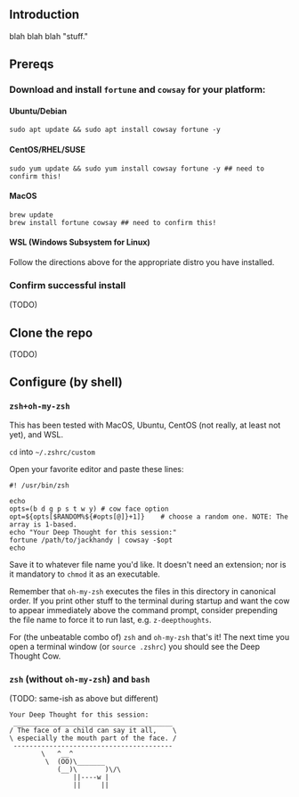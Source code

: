 ## Introduction
blah blah blah "stuff."

## Prereqs
### Download and install `fortune` and `cowsay` for your platform:
#### Ubuntu/Debian
```shell
sudo apt update && sudo apt install cowsay fortune -y
```
#### CentOS/RHEL/SUSE
```shell
sudo yum update && sudo yum install cowsay fortune -y ## need to confirm this!
```
#### MacOS
```shell
brew update
brew install fortune cowsay ## need to confirm this!
```
#### WSL (Windows Subsystem for Linux)
Follow the directions above for the appropriate distro you have installed.

### Confirm successful install
(TODO)

## Clone the repo
(TODO)

## Configure (by **shell**)

### `zsh+oh-my-zsh`
This has been tested with MacOS, Ubuntu, CentOS (not really, at least not yet), and WSL.

`cd` into `~/.zshrc/custom`

Open your favorite editor and paste these lines:
```shell
#! /usr/bin/zsh

echo
opts=(b d g p s t w y) # cow face option
opt=${opts[$RANDOM%${#opts[@]}+1]}    # choose a random one. NOTE: The array is 1-based.
echo "Your Deep Thought for this session:"
fortune /path/to/jackhandy | cowsay -$opt
echo
```

Save it to whatever file name you'd like. It doesn't need an extension; nor is it mandatory to `chmod` it as an executable. 

Remember that `oh-my-zsh` executes the files in this directory in canonical order. If you print other stuff to the terminal during startup and want the cow to appear immediately above the command prompt, consider prepending the file name to force it to run last, e.g. `z-deepthoughts`.

For (the unbeatable combo of) `zsh` and `oh-my-zsh` that's it! The next time you open a terminal window (or `source .zshrc`) you should see the Deep Thought Cow.

### `zsh` (without `oh-my-zsh`) and `bash`
(TODO: same-ish as above but different)

```
Your Deep Thought for this session:
 ________________________________________
/ The face of a child can say it all,    \
\ especially the mouth part of the face. /
 ----------------------------------------
        \   ^__^
         \  (OO)\_______
            (__)\       )\/\
                ||----w |
                ||     ||
```